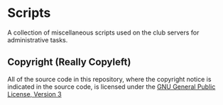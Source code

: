 Scripts
========

A collection of miscellaneous scripts used on the club servers for administrative tasks.

Copyright (Really Copyleft)
---------------------------

All of the source code in this repository, where the copyright notice is indicated 
in the source code, is licensed under the 
[GNU General Public License, Version 3](http://www.gnu.org/licenses/gpl.html)
